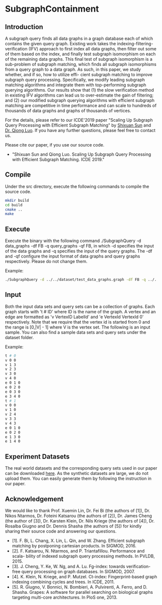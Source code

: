 # SubgraphContainment
## Introduction
A subgraph query finds all data graphs in a graph
database each of which contains the given query graph. Existing
work takes the indexing-filtering-verification (IFV) approach to
first index all data graphs, then filter out some of them based on
the index, and finally test subgraph isomorphism on each of the
remaining data graphs. This final test of subgraph isomorphism is
a sub-problem of subgraph matching, which finds all subgraph
isomorphisms from a query graph to a data graph. As such,
in this paper, we study whether, and if so, how to utilize effi-
cient subgraph matching to improve subgraph query processing.
Specifically, we modify leading subgraph matching algorithms
and integrate them with top-performing subgraph querying
algorithms. Our results show that (1) the slow verification method
in existing IFV algorithms can lead us to over-estimate the gain of
filtering; and (2) our modified subgraph querying algorithms with
efficient subgraph matching are competitive in time performance
and can scale to hundreds of thousands of data graphs and graphs
of thousands of vertices.

For the details, please refer to our ICDE'2019 paper
"Scaling Up Subgraph Query Processing with Efficient Subgraph Matching"
by [Shixuan Sun](https://github.com/shixuansun) and [Dr. Qiong Luo](http://www.cse.ust.hk/~luo/).
If you have any further questions, please feel free to contact us.

Please cite our paper, if you use our source code.

* "Shixuan Sun and Qiong Luo. Scaling Up Subgraph Query Processing with
   Efficient Subgraph Matching. ICDE 2019."



## Compile
Under the src directory, execute the following commands to compile the source code.

```zsh
mkdir build
cd build
cmake ..
make
```

## Execute
Execute the binary with the following command ./SubgraphQuery -d data_graphs -df FB -q query_graphs -qf FB,
in which -d specifies the input of the data graphs and -q specifies the input of the query graphs.
The -df and -qf configure the input format of data graphs and query graphs respectively.
Please do not change them.

Example:

```zsh
./SubgraphQuery -d ../../dataset/test_data_graphs.graph -df FB -q ../../dataset/test_query_graphs.graph -qf FB
```

## Input
Both the input data sets and query sets can be a collection of graphs.
Each graph starts with 't # ID' where ID is the name of the graph. A vertex and an edge are formatted
as 'v VertexID LabelId' and 'e VertexId VertexId 0' respectively. Note that we require that the vertex
id is started from 0 and the range is [0,|V| - 1] where V is the vertex set. The following
is an input sample. You can also find a sample data sets and query sets under the dataset folder.

Example:

```zsh
t # 0
v 0 0
v 1 3
v 2 3
v 3 0
v 4 0
e 0 1 0
e 0 2 0
e 0 3 0
e 3 4 0
t # 1
v 0 0
v 1 0
v 2 4
v 3 3
v 4 3
e 0 1 0
e 0 2 0
e 1 3 0
e 1 4 0
```

## Experiment Datasets
The real world datasets and the corresponding query sets used in our paper can be downloaded [here](https://hkustconnect-my.sharepoint.com/:u:/g/personal/ssunah_connect_ust_hk/Ed2ElrYUVV9AkVjXm9otZe8BajhfU5N6G3mKRb7rv0kXBw?e=HyfhiF).
As the synthetic datasets are large, we do not upload them. You can easily generate them by following the instruction in our paper.

## Acknowledgement
We would like to thank Prof. Xuemin Lin, Dr. Fei Bi (the authors of [1]), Dr. Nikos Ntarmos, Dr. Foteini Katsarou (the authors of [2]), Dr. James Cheng (the author of [3]),
Dr. Karsten Klein, Dr. Nils Kriege (the authors of [4]), Dr. Rosalba Giugno and Dr. Dennis Shasha (the authors of [5]) for kindly sharing their
source code and answering our questions.

* [1]. F. Bi, L. Chang, X. Lin, L. Qin, and W. Zhang. Efficient subgraph
matching by postponing cartesian products. In SIGMOD, 2016.
* [2]. F. Katsarou, N. Ntarmos, and P. Triantafillou. Performance and scala-
bility of indexed subgraph query processing methods. In PVLDB, 2015.
* [3]. J. Cheng, Y. Ke, W. Ng, and A. Lu. Fg-index: towards verification-free
query processing on graph databases. In SIGMOD, 2007.
* [4]. K. Klein, N. Kriege, and P. Mutzel. Ct-index: Fingerprint-based graph
indexing combining cycles and trees. In ICDE, 2011.
* [5]. R. Giugno, V. Bonnici, N. Bombieri, A. Pulvirenti, A. Ferro, and
D. Shasha. Grapes: A software for parallel searching on biological
graphs targeting multi-core architectures. In PloS one, 2013.